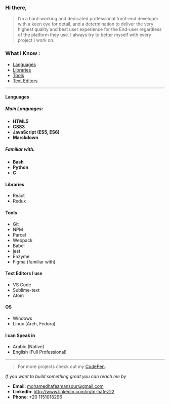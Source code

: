 ### Hi there,

>  I’m a hard-working and dedicated professional front-end developer with a keen eye for detail, and a determination to deliver the very highest quality and best user experience for the End-user regardless of the platform they use. I always try to better myself with every project I work on.

### **What I Know :**

- [Languages](#languages)
- [Libraries](#libraries)
- [Tools](#tools)
- [Text Editors](#text-editors-i-use)

---
#### Languages
##### Main Languages:
  - **HTML5**
  - **CSS3**
  - **JavaScript (ES5, ES6)**
  - **Marckdown**

##### Familiar with:
  - **Bash**
  - **Python**
  - **C**

#### Libraries
- React
- Redux


#### Tools
  - Git
  - NPM
  - Parcel
  - Webpack
  - Babel
  - jest
  - Enzyme
  - Figma (familiar with)

#### Text Editors I use
  - VS Code
  - Sublime-text
  - Atom

#### OS
  - Windows
  - Linux (Arch, Fedora)

#### I can Speak in  
- Arabic (Native)
- English (Full Professional) 
---

> For more projects check out my [CodePen](https://codepen.io/M-Hafez).

*If you want to build something great you can reach me by*
- **Email**: mohamedhafezmansour@gmail.com
- **LinkedIn**: http://www.linkedin.com/in/m-hafez22
- **Phone**: +20 1151018296